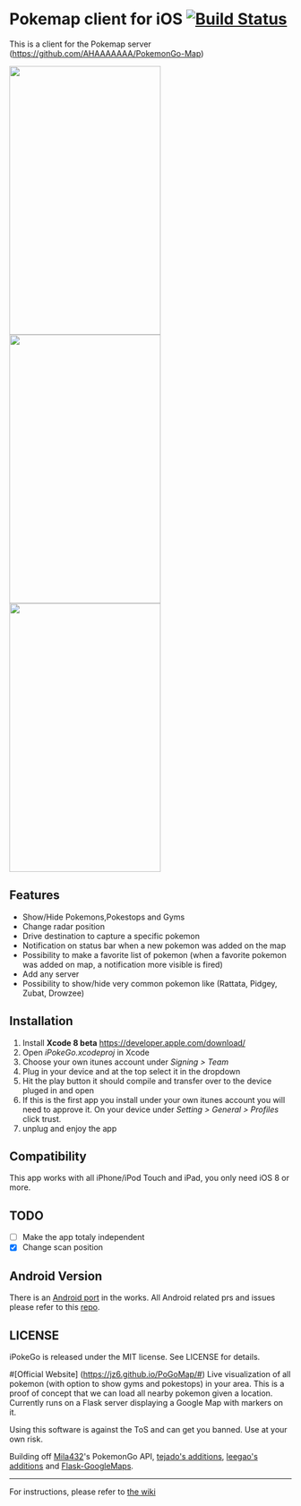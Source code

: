 
# Pokemap client for iOS [![Build Status](https://travis-ci.org/istornz/iPokeGo.svg?branch=master)](https://travis-ci.org/istornz/iPokeGo)
This is a client for the Pokemap server (https://github.com/AHAAAAAAA/PokemonGo-Map)

<img src="http://dimitridessus.fr/img/iPokeGo/iPokeGo4.jpg" width="270" height="480"/>
<img src="http://dimitridessus.fr/img/iPokeGo/iPokeGo2.jpg" width="270" height="480"/>
<img src="http://dimitridessus.fr/img/iPokeGo/iPokeGo3.jpg" width="270" height="480"/>

## Features
- Show/Hide Pokemons,Pokestops and Gyms
- Change radar position
- Drive destination to capture a specific pokemon
- Notification on status bar when a new pokemon was added on the map
- Possibility to make a favorite list of pokemon (when a favorite pokemon was added on map, a notification more visible is fired)
- Add any server
- Possibility to show/hide very common pokemon like (Rattata, Pidgey, Zubat, Drowzee)

## Installation
1. Install **Xcode 8 beta** <https://developer.apple.com/download/>
2. Open *iPokeGo.xcodeproj* in Xcode
3. Choose your own itunes account under *Signing > Team*
4. Plug in your device and at the top select it in the dropdown
5. Hit the play button it should compile and transfer over to the device pluged in and open
6. If this is the first app you install under your own itunes account you will need to approve it. On your device under *Setting > General > Profiles* click trust.
7. unplug and enjoy the app

## Compatibility
This app works with all iPhone/iPod Touch and iPad, you only need iOS 8 or more.

## TODO
- [ ] Make the app totaly independent
- [x] Change scan position

## Android Version
There is an [Android port](https://github.com/omkarmoghe/Pokemap) in the works. All Android related prs and issues please refer to this [repo](https://github.com/omkarmoghe/Pokemap).

## LICENSE
iPokeGo is released under the MIT license. See LICENSE for details.

#[Official Website] (https://jz6.github.io/PoGoMap/#)
Live visualization of all pokemon (with option to show gyms and pokestops) in your area. This is a proof of concept that we can load all nearby pokemon given a location. Currently runs on a Flask server displaying a Google Map with markers on it.

Using this software is against the ToS and can get you banned. Use at your own risk.

Building off [Mila432](https://github.com/Mila432/Pokemon_Go_API)'s PokemonGo API, [tejado's additions](https://github.com/tejado/pokemongo-api-demo), [leegao's additions](https://github.com/leegao/pokemongo-api-demo/tree/simulation) and [Flask-GoogleMaps](https://github.com/rochacbruno/Flask-GoogleMaps).

---
For instructions, please refer to [the wiki](https://github.com/AHAAAAAAA/PokemonGo-Map/wiki)
